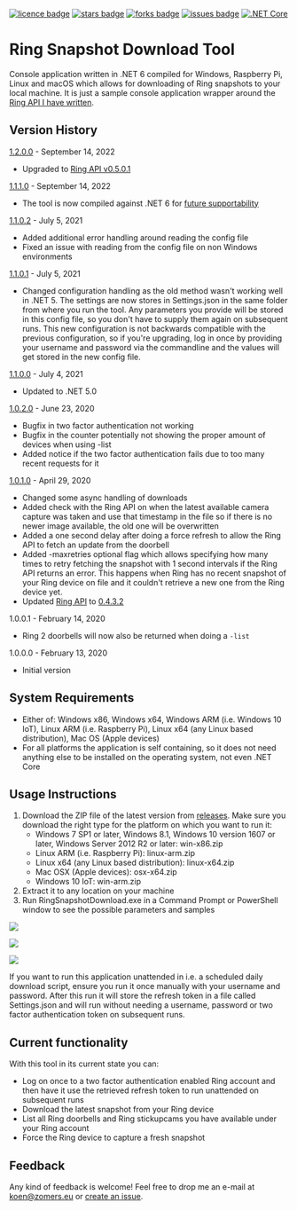 [![licence badge]][licence]
[![stars badge]][stars]
[![forks badge]][forks]
[![issues badge]][issues]
[![.NET Core](https://github.com/KoenZomers/RingSnapshotDownload/actions/workflows/ci.yaml/badge.svg)](https://github.com/KoenZomers/RingSnapshotDownload/actions/workflows/ci.yaml)

[licence badge]:https://img.shields.io/badge/license-Apache2-blue.svg
[stars badge]:https://img.shields.io/github/stars/koenzomers/RingSnapshotDownload.svg
[forks badge]:https://img.shields.io/github/forks/koenzomers/RingSnapshotDownload.svg
[issues badge]:https://img.shields.io/github/issues/koenzomers/RingSnapshotDownload.svg


[licence]:https://github.com/koenzomers/RingSnapshotDownload/blob/master/LICENSE.md
[stars]:https://github.com/koenzomers/RingSnapshotDownload/stargazers
[forks]:https://github.com/koenzomers/RingSnapshotDownload/network
[issues]:https://github.com/koenzomers/RingSnapshotDownload/issues

# Ring Snapshot Download Tool
Console application written in .NET 6 compiled for Windows, Raspberry Pi, Linux and macOS which allows for downloading of Ring snapshots to your local machine. It is just a sample console application wrapper around the [Ring API I have written](https://github.com/KoenZomers/RingApi).

## Version History

[1.2.0.0](https://github.com/KoenZomers/RingSnapshotDownload/releases/tag/1.2.0.0) - September 14, 2022

- Upgraded to [Ring API v0.5.0.1](https://github.com/KoenZomers/RingApi#version-history)

[1.1.1.0](https://github.com/KoenZomers/RingSnapshotDownload/releases/tag/1.1.1.0) - September 14, 2022

- The tool is now compiled against .NET 6 for [future supportability](https://dotnet.microsoft.com/en-us/platform/support/policy/dotnet-core#lifecycle)

[1.1.0.2](https://github.com/KoenZomers/RingSnapshotDownload/releases/tag/1.1.0.2) - July 5, 2021

- Added additional error handling around reading the config file
- Fixed an issue with reading from the config file on non Windows environments

[1.1.0.1](https://github.com/KoenZomers/RingSnapshotDownload/releases/tag/1.1.0.1) - July 5, 2021

- Changed configuration handling as the old method wasn't working well in .NET 5. The settings are now stores in Settings.json in the same folder from where you run the tool. Any parameters you provide will be stored in this config file, so you don't have to supply them again on subsequent runs. This new configuration is not backwards compatible with the previous configuration, so if you're upgrading, log in once by providing your username and password via the commandline and the values will get stored in the new config file.

[1.1.0.0](https://github.com/KoenZomers/RingSnapshotDownload/releases/tag/1.1.0.0) - July 4, 2021

- Updated to .NET 5.0

[1.0.2.0](https://github.com/KoenZomers/RingSnapshotDownload/releases/tag/1.0.2.0) - June 23, 2020

- Bugfix in two factor authentication not working
- Bugfix in the counter potentially not showing the proper amount of devices when using -list
- Added notice if the two factor authentication fails due to too many recent requests for it

[1.0.1.0](https://github.com/KoenZomers/RingSnapshotDownload/releases/tag/1.0.1.0) - April 29, 2020

- Changed some async handling of downloads
- Added check with the Ring API on when the latest available camera capture was taken and use that timestamp in the file so if there is no newer image available, the old one will be overwritten
- Added a one second delay after doing a force refresh to allow the Ring API to fetch an update from the doorbell
- Added -maxretries optional flag which allows specifying how many times to retry fetching the snapshot with 1 second intervals if the Ring API returns an error. This happens when Ring has no recent snapshot of your Ring device on file and it couldn't retrieve a new one from the Ring device yet.
- Updated [Ring API](https://github.com/KoenZomers/RingApi) to [0.4.3.2](https://www.nuget.org/packages/KoenZomers.Ring.Api/0.4.3.2)

1.0.0.1 - February 14, 2020

- Ring 2 doorbells will now also be returned when doing a `-list`

1.0.0.0 - February 13, 2020

- Initial version

## System Requirements

- Either of: Windows x86, Windows x64, Windows ARM (i.e. Windows 10 IoT), Linux ARM (i.e. Raspberry Pi), Linux x64 (any Linux based distribution), Mac OS (Apple devices)
- For all platforms the application is self containing, so it does not need anything else to be installed on the operating system, not even .NET Core

## Usage Instructions

1. Download the ZIP file of the latest version from [releases](https://github.com/KoenZomers/RingSnapshotDownload/releases). Make sure you download the right type for the platform on which you want to run it:
   - Windows 7 SP1 or later, Windows 8.1, Windows 10 version 1607 or later, Windows Server 2012 R2 or later: win-x86.zip
   - Linux ARM (i.e. Raspberry Pi): linux-arm.zip
   - Linux x64 (any Linux based distribution): linux-x64.zip
   - Mac OSX (Apple devices): osx-x64.zip
   - Windows 10 IoT: win-arm.zip
2. Extract it to any location on your machine
3. Run RingSnapshotDownload.exe in a Command Prompt or PowerShell window to see the possible parameters and samples

![](./Screenshots/CommandLineOptions.png)

![](./Screenshots/SampleExecution.png)

![](./Screenshots/Files.png)

If you want to run this application unattended in i.e. a scheduled daily download script, ensure you run it once manually with your username and password. After this run it will store the refresh token in a file called Settings.json and will run without needing a username, password or two factor authentication token on subsequent runs.

## Current functionality

With this tool in its current state you can:

- Log on once to a two factor authentication enabled Ring account and then have it use the retrieved refresh token to run unattended on subsequent runs
- Download the latest snapshot from your Ring device
- List all Ring doorbells and Ring stickupcams you have available under your Ring account
- Force the Ring device to capture a fresh snapshot

## Feedback

Any kind of feedback is welcome! Feel free to drop me an e-mail at koen@zomers.eu or [create an issue](https://github.com/KoenZomers/RingSnapshotDownload/issues).
